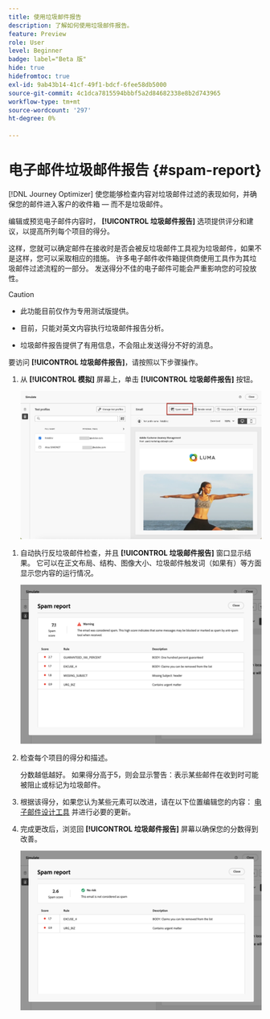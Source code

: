 ```yaml
---
title: 使用垃圾邮件报告
description: 了解如何使用垃圾邮件报告。
feature: Preview
role: User
level: Beginner
badge: label="Beta 版"
hide: true
hidefromtoc: true
exl-id: 9ab43b14-41cf-49f1-bdcf-6fee58db5000
source-git-commit: 4c1dca7815594bbbf5a2d84682338e8b2d743965
workflow-type: tm+mt
source-wordcount: '297'
ht-degree: 0%

---
```


# 电子邮件垃圾邮件报告 {#spam-report}

[!DNL Journey Optimizer] 使您能够检查内容对垃圾邮件过滤的表现如何，并确保您的邮件进入客户的收件箱 — 而不是垃圾邮件。

编辑或预览电子邮件内容时， **[!UICONTROL 垃圾邮件报告]** 选项提供评分和建议，以提高所列每个项目的得分。

这样，您就可以确定邮件在接收时是否会被反垃圾邮件工具视为垃圾邮件，如果不是这样，您可以采取相应的措施。 许多电子邮件收件箱提供商使用工具作为其垃圾邮件过滤流程的一部分。 发送得分不佳的电子邮件可能会严重影响您的可投放性。


>[!CAUTION]
>
>* 此功能目前仅作为专用测试版提供。
>
>* 目前，只能对英文内容执行垃圾邮件报告分析。
>
>* 垃圾邮件报告提供了有用信息，不会阻止发送得分不好的消息。

要访问 **[!UICONTROL 垃圾邮件报告]**，请按照以下步骤操作。

1. 从 **[!UICONTROL 模拟]** 屏幕上，单击 **[!UICONTROL 垃圾邮件报告]** 按钮。

   ![](assets/spam-report-button.png)

<!--
    You can also open the [Email Designer](../email/content-from-scratch.md), click the **[!UICONTROL More]** button and select **[!UICONTROL Check spam score]** from the menu.

    ![](assets/spam-report-check-score.png)
-->

1. 自动执行反垃圾邮件检查，并且 **[!UICONTROL 垃圾邮件报告]** 窗口显示结果。 它可以在正文布局、结构、图像大小、垃圾邮件触发词（如果有）等方面显示您内容的运行情况。

   ![](assets/spam-report-high-score.png)

1. 检查每个项目的得分和描述。

   分数越低越好。 如果得分高于5，则会显示警告：表示某些邮件在收到时可能被阻止或标记为垃圾邮件。

1. 根据该得分，如果您认为某些元素可以改进，请在以下位置编辑您的内容： [电子邮件设计工具](../email/content-from-scratch.md) 并进行必要的更新。

1. 完成更改后，浏览回 **[!UICONTROL 垃圾邮件报告]** 屏幕以确保您的分数得到改善。

   ![](assets/spam-report-low-score.png)

<!--You can also check the message's alerts for warnings on potential risk of spam detection. Follow the steps below.

1. Click the **[!UICONTROL Alerts]** button on top right of the screen. [Learn more on email alerts](../email/create-email.md#check-email-alerts)

1. If **[!UICONTROL Spam checker alert]** is displayed, you should check your content for a potential risk of spam using the **[!UICONTROL Spam report]** feature as detailed above.

    ![](assets/spam-report-alert.png)
-->
